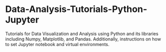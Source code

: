 # Data-Analysis-Tutorials-Python-Jupyter
Tutorials for Data Visualization and Analysis using Python and its libraries including Numpy, Matplotlib, and Pandas. Additionally, instructions on how to set Jupyter notebook and virtual environments. 
